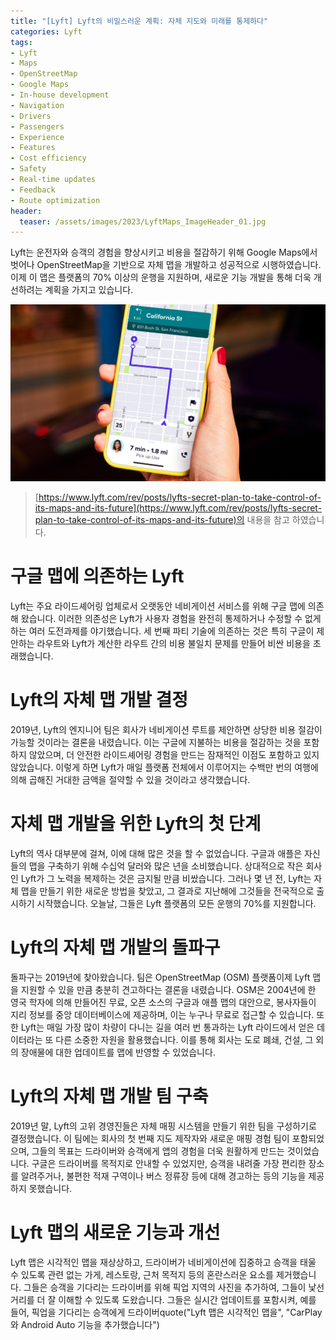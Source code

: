 ```yaml
---
title: "[Lyft] Lyft의 비밀스러운 계획: 자체 지도와 미래를 통제하다"
categories: Lyft
tags:
- Lyft
- Maps
- OpenStreetMap
- Google Maps
- In-house development
- Navigation
- Drivers
- Passengers
- Experience
- Features
- Cost efficiency
- Safety
- Real-time updates
- Feedback
- Route optimization
header:
  teaser: /assets/images/2023/LyftMaps_ImageHeader_01.jpg
---
```


Lyft는 운전자와 승객의 경험을 향상시키고 비용을 절감하기 위해 Google Maps에서 벗어나 OpenStreetMap을 기반으로 자체 맵을 개발하고 성공적으로 시행하였습니다. 이제 이 맵은 플랫폼의 70% 이상의 운행을 지원하며, 새로운 기능 개발을 통해 더욱 개선하려는 계획을 가지고 있습니다.

![](/assets/images/2023/LyftMaps_ImageHeader_01.jpg)

> [https://www.lyft.com/rev/posts/lyfts-secret-plan-to-take-control-of-its-maps-and-its-future](https://www.lyft.com/rev/posts/lyfts-secret-plan-to-take-control-of-its-maps-and-its-future)의 내용을 참고 하였습니다.

# 구글 맵에 의존하는 Lyft

Lyft는 주요 라이드셰어링 업체로서 오랫동안 네비게이션 서비스를 위해 구글 맵에 의존해 왔습니다. 이러한 의존성은 Lyft가 사용자 경험을 완전히 통제하거나 수정할 수 없게 하는 여러 도전과제를 야기했습니다. 세 번째 파티 기술에 의존하는 것은 특히 구글이 제안하는 라우트와 Lyft가 계산한 라우트 간의 비용 불일치 문제를 만들어 비싼 비용을 초래했습니다.

# Lyft의 자체 맵 개발 결정

2019년, Lyft의 엔지니어 팀은 회사가 네비게이션 루트를 제안하면 상당한 비용 절감이 가능할 것이라는 결론을 내렸습니다. 이는 구글에 지불하는 비용을 절감하는 것을 포함하지 않았으며, 더 안전한 라이드셰어링 경험을 만드는 잠재적인 이점도 포함하고 있지 않았습니다. 이렇게 하면 Lyft가 매일 플랫폼 전체에서 이루어지는 수백만 번의 여행에 의해 곱해진 거대한 금액을 절약할 수 있을 것이라고 생각했습니다.

# 자체 맵 개발을 위한 Lyft의 첫 단계

Lyft의 역사 대부분에 걸쳐, 이에 대해 많은 것을 할 수 없었습니다. 구글과 애플은 자신들의 맵을 구축하기 위해 수십억 달러와 많은 년을 소비했습니다. 상대적으로 작은 회사인 Lyft가 그 노력을 복제하는 것은 금지될 만큼 비쌌습니다. 그러나 몇 년 전, Lyft는 자체 맵을 만들기 위한 새로운 방법을 찾았고, 그 결과로 지난해에 그것들을 전국적으로 출시하기 시작했습니다. 오늘날, 그들은 Lyft 플랫폼의 모든 운행의 70%를 지원합니다.

# Lyft의 자체 맵 개발의 돌파구

돌파구는 2019년에 찾아왔습니다. 팀은 OpenStreetMap (OSM) 플랫폼이제 Lyft 맵을 지원할 수 있을 만큼 충분히 견고하다는 결론을 내렸습니다. OSM은 2004년에 한 영국 학자에 의해 만들어진 무료, 오픈 소스의 구글과 애플 맵의 대안으로, 봉사자들이 지리 정보를 중앙 데이터베이스에 제공하며, 이는 누구나 무료로 접근할 수 있습니다. 또한 Lyft는 매일 가장 많이 차량이 다니는 길을 여러 번 통과하는 Lyft 라이드에서 얻은 데이터라는 또 다른 소중한 자원을 활용했습니다. 이를 통해 회사는 도로 폐쇄, 건설, 그 외의 장애물에 대한 업데이트를 맵에 반영할 수 있었습니다.

# Lyft의 자체 맵 개발 팀 구축

2019년 말, Lyft의 고위 경영진들은 자체 매핑 시스템을 만들기 위한 팀을 구성하기로 결정했습니다. 이 팀에는 회사의 첫 번째 지도 제작자와 새로운 매핑 경험 팀이 포함되었으며, 그들의 목표는 드라이버와 승객에게 앱의 경험을 더욱 원활하게 만드는 것이었습니다. 구글은 드라이버를 목적지로 안내할 수 있었지만, 승객을 내려줄 가장 편리한 장소를 알려주거나, 불편한 적재 구역이나 버스 정류장 등에 대해 경고하는 등의 기능을 제공하지 못했습니다.

# Lyft 맵의 새로운 기능과 개선

Lyft 맵은 시각적인 맵을 재상상하고, 드라이버가 네비게이션에 집중하고 승객을 태울 수 있도록 관련 없는 가게, 레스토랑, 근처 목적지 등의 혼란스러운 요소를 제거했습니다. 그들은 승객을 기다리는 드라이버를 위해 픽업 지역의 사진을 추가하여, 그들이 낯선 거리를 더 잘 이해할 수 있도록 도왔습니다. 그들은 실시간 업데이트를 포함시켜, 예를 들어, 픽업을 기다리는 승객에게 드라이버quote("Lyft 맵은 시각적인 맵을", "CarPlay와 Android Auto 기능을 추가했습니다")